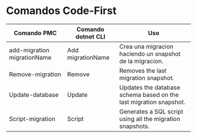 ﻿# Comandos Code-First

| Comando PMC | Comando dotnet CLI | Uso |
|-------------|--------------------|-----|
| add-migration migrationName | Add migrationName | Crea una migracion haciendo un snapshot de la migracion. |
| Remove-migration | Remove | Removes the last migration snapshot. |
| Update-database | Update | Updates the database schema based on the last migration snapshot. |
| Script-migration | Script | Generates a SQL script using all the migration snapshots. |